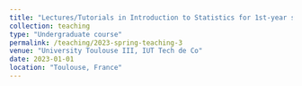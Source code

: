 ```yaml
---
title: "Lectures/Tutorials in Introduction to Statistics for 1st-year students"
collection: teaching
type: "Undergraduate course"
permalink: /teaching/2023-spring-teaching-3
venue: "University Toulouse III, IUT Tech de Co"
date: 2023-01-01
location: "Toulouse, France"
---
```



